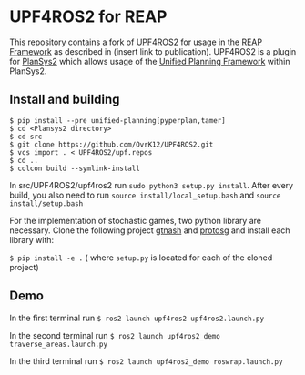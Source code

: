 # UPF4ROS2 for REAP

This repository contains a fork of [UPF4ROS2](https://github.com/PlanSys2/UPF4ROS2) for usage in the [REAP Framework](https://github.com/UniBwM-IFS-AILab/REAP) as described in (insert link to publication). UPF4ROS2 is a plugin for [PlanSys2](https://plansys2.github.io/) which allows usage of the [Unified Planning Framework](https://github.com/aiplan4eu/unified-planning) within PlanSys2.

## Install and building

```
$ pip install --pre unified-planning[pyperplan,tamer]
$ cd <Plansys2 directory>
$ cd src
$ git clone https://github.com/OvrK12/UPF4ROS2.git
$ vcs import . < UPF4ROS2/upf.repos
$ cd ..
$ colcon build --symlink-install
```
In src/UPF4ROS2/upf4ros2 run `sudo python3 setup.py install`. After every build, you also need to run `source install/local_setup.bash` and `source install/setup.bash`

For the implementation of stochastic games, two python library are necessary. 
Clone the following project [gtnash](https://forgemia.inra.fr/game-theory-tools-group/gtnash) and [protosg](https://forgemia.inra.fr/pauljourdan22/protoSG) and install each library with:

`$ pip install -e .` ( where `setup.py` is located for each of the cloned project)

## Demo
In the first terminal run
`$ ros2 launch upf4ros2 upf4ros2.launch.py`

In the second terminal run
`$ ros2 launch upf4ros2_demo traverse_areas.launch.py`

In the third terminal run
`$ ros2 launch upf4ros2_demo roswrap.launch.py`
